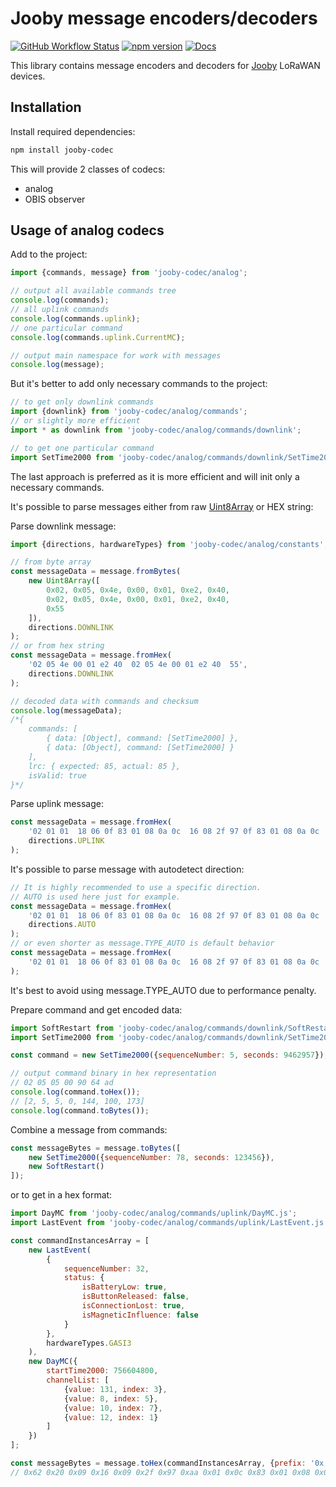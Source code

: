 # Jooby message encoders/decoders

[![GitHub Workflow Status](https://img.shields.io/github/actions/workflow/status/jooby-dev/jooby-codec/test.yml?label=test&style=flat-square)](https://github.com/jooby-dev/jooby-codec/actions)
[![npm version](https://img.shields.io/npm/v/jooby-codec.svg?style=flat-square)](https://www.npmjs.com/package/jooby-codec)
[![Docs](https://img.shields.io/badge/docs-orange.svg?style=flat-square)](https://jooby-dev.github.io/jooby-codec)

This library contains message encoders and decoders for [Jooby](https://jooby.eu) LoRaWAN devices.


## Installation

Install required dependencies:

```sh
npm install jooby-codec
```

This will provide 2 classes of codecs:

- analog
- OBIS observer


## Usage of analog codecs

Add to the project:

```js
import {commands, message} from 'jooby-codec/analog';

// output all available commands tree
console.log(commands);
// all uplink commands
console.log(commands.uplink);
// one particular command
console.log(commands.uplink.CurrentMC);

// output main namespace for work with messages
console.log(message);
```

But it's better to add only necessary commands to the project:

```js
// to get only downlink commands
import {downlink} from 'jooby-codec/analog/commands';
// or slightly more efficient
import * as downlink from 'jooby-codec/analog/commands/downlink';

// to get one particular command
import SetTime2000 from 'jooby-codec/analog/commands/downlink/SetTime2000.js';
```

The last approach is preferred as it is more efficient and will init only a necessary commands.

It's possible to parse messages either from raw [Uint8Array](https://developer.mozilla.org/en-US/docs/Web/JavaScript/Reference/Global_Objects/Uint8Array) or HEX string:

Parse downlink message:

```js
import {directions, hardwareTypes} from 'jooby-codec/analog/constants';

// from byte array
const messageData = message.fromBytes(
    new Uint8Array([
        0x02, 0x05, 0x4e, 0x00, 0x01, 0xe2, 0x40,
        0x02, 0x05, 0x4e, 0x00, 0x01, 0xe2, 0x40,
        0x55
    ]),
    directions.DOWNLINK
);
// or from hex string
const messageData = message.fromHex(
    '02 05 4e 00 01 e2 40  02 05 4e 00 01 e2 40  55',
    directions.DOWNLINK
);

// decoded data with commands and checksum
console.log(messageData);
/*{
    commands: [
        { data: [Object], command: [SetTime2000] },
        { data: [Object], command: [SetTime2000] }
    ],
    lrc: { expected: 85, actual: 85 },
    isValid: true
}*/
```

Parse uplink message:

```js
const messageData = message.fromHex(
    '02 01 01  18 06 0f 83 01 08 0a 0c  16 08 2f 97 0f 83 01 08 0a 0c  ef',
    directions.UPLINK
);
```

It's possible to parse message with autodetect direction:

```js
// It is highly recommended to use a specific direction.
// AUTO is used here just for example.
const messageData = message.fromHex(
    '02 01 01  18 06 0f 83 01 08 0a 0c  16 08 2f 97 0f 83 01 08 0a 0c  ef',
    directions.AUTO
);
// or even shorter as message.TYPE_AUTO is default behavior
const messageData = message.fromHex(
    '02 01 01  18 06 0f 83 01 08 0a 0c  16 08 2f 97 0f 83 01 08 0a 0c  ef'
);
```
It's best to avoid using message.TYPE_AUTO due to performance penalty.

Prepare command and get encoded data:

```js
import SoftRestart from 'jooby-codec/analog/commands/downlink/SoftRestart.js';
import SetTime2000 from 'jooby-codec/analog/commands/downlink/SetTime2000.js';

const command = new SetTime2000({sequenceNumber: 5, seconds: 9462957});

// output command binary in hex representation
// 02 05 05 00 90 64 ad
console.log(command.toHex());
// [2, 5, 5, 0, 144, 100, 173]
console.log(command.toBytes());
```

Combine a message from commands:

```js
const messageBytes = message.toBytes([
    new SetTime2000({sequenceNumber: 78, seconds: 123456}),
    new SoftRestart()
]);
```

or to get in a hex format:

```js
import DayMC from 'jooby-codec/analog/commands/uplink/DayMC.js';
import LastEvent from 'jooby-codec/analog/commands/uplink/LastEvent.js';

const commandInstancesArray = [
    new LastEvent(
        {
            sequenceNumber: 32,
            status: {
                isBatteryLow: true,
                isButtonReleased: false,
                isConnectionLost: true,
                isMagneticInfluence: false
            }
        },
        hardwareTypes.GASI3
    ),
    new DayMC({
        startTime2000: 756604800,
        channelList: [
            {value: 131, index: 3},
            {value: 8, index: 5},
            {value: 10, index: 7},
            {value: 12, index: 1}
        ]
    })
];

const messageBytes = message.toHex(commandInstancesArray, {prefix: '0x'});
// 0x62 0x20 0x09 0x16 0x09 0x2f 0x97 0xaa 0x01 0x0c 0x83 0x01 0x08 0x0a 0x9e
```
